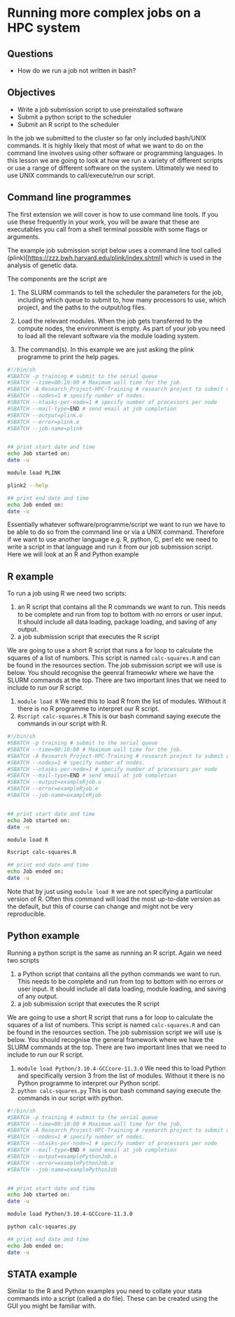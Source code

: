 # Running more complex jobs on a HPC system 

## Questions

- How do we run a job not written in bash?

## Objectives

- Write a job submission script to use preinstalled software
- Submit a python script to the scheduler
- Submit an R script to the scheduler

In the job we submitted to the cluster so far only included bash/UNIX commands. It is highly likely that most of what we want to do on the command line involves using other software or programming languages. In this lesson we are going to look at how we run a variety of different scripts or use a range of different software on the system. Ultimately we need to use UNIX commands to call/execute/run our script.

## Command line programmes

The first extension we will cover is how to use command line tools. If you use these frequently in your work, you will be aware that these are executables you call from a shell terminal possible with some flags or arguments. 

The example job submission script below uses a command line tool called (plink)[https://zzz.bwh.harvard.edu/plink/index.shtml] which is used in the analysis of genetic data. 

The components are the script are 

1. The SLURM commands to tell the scheduler the parameters for the job, including which queue to submit to, how many processors to use, which project, and the paths to the output/log files. 

2. Load the relevant modules. When the job gets transferred to the compute nodes, the environment is empty. As part of your job you need to load all the relevant software via the module loading system. 

3. The command(s). In this example we are just asking the plink programme to print the help pages.

``` bash
#!/bin/sh
#SBATCH -p training # submit to the serial queue
#SBATCH --time=00:10:00 # Maximum wall time for the job.
#SBATCH -A Research_Project-HPC-Training # research project to submit under. 
#SBATCH --nodes=1 # specify number of nodes.
#SBATCH --ntasks-per-node=1 # specify number of processors per node
#SBATCH --mail-type=END # send email at job completion 
#SBATCH --output=plink.o
#SBATCH --error=plink.e
#SBATCH --job-name=plink


## print start date and time
echo Job started on:
date -u

module load PLINK

plink2 --help

## print end date and time
echo Job ended on:
date -u

```

Essentially whatever software/programme/script we want to run we have to be able to do so from the command line or via a UNIX command. Therefore if we want to use another language e.g. R, python, C, perl etc we need to write a script in that language and run it from our job submission script. Here we will look at an R and Python example

## R example

To run a job using R we need two scripts: 

1) an R script that contains all the R commands we want to run. This needs to be complete and run from top to bottom with no errors or user input. It should include all data loading, package loading, and saving of any output.
2) a job submission script that executes the R script

We are going to use a short R script that runs a for loop to calculate the squares of a list of numbers. This script is named `calc-squares.R` and can be found in the resources section. The job submission script we will use is below. You should recognise the geenral frameowkr where we have the SLURM commands at the top. There are two important lines that we need to include to run our R script.

1. `module load R` We need this to load R from the list of modules. Without it there is no R programme to interpret our R script.
2. `Rscript calc-squares.R` This is our bash command saying execute the commands in our script with R.


``` bash
#!/bin/sh
#SBATCH -p training # submit to the serial queue
#SBATCH --time=00:10:00 # Maximum wall time for the job.
#SBATCH -A Research_Project-HPC-Training # research project to submit under. 
#SBATCH --nodes=1 # specify number of nodes.
#SBATCH --ntasks-per-node=1 # specify number of processors per node
#SBATCH --mail-type=END # send email at job completion 
#SBATCH --output=exampleRjob.o
#SBATCH --error=exampleRjob.e
#SBATCH --job-name=exampleRjob


## print start date and time
echo Job started on:
date -u

module load R

Rscript calc-squares.R

## print end date and time
echo Job ended on:
date -u
```

Note that by just using `module load R` we are not specifying a particular version of R. Often this command will load the most up-to-date version as the default, but this of course can change and might not be very reproducible.  

## Python example

Running a python script is the same as running an R script. Again we need two scripts 

1) a Python script that contains all the python commands we want to run. This needs to be complete and run from top to bottom with no errors or user input. It should include all data loading, module loading, and saving of any output.
2) a job submission script that executes the R script

We are going to use a short R script that runs a for loop to calculate the squares of a list of numbers. This script is named `calc-squares.R` and can be found in the resources section. The job submission script we will use is below. You should recognise the general framework where we have the SLURM commands at the top. There are two important lines that we need to include to run our R script.

1. `module load Python/3.10.4-GCCcore-11.3.0` We need this to load Python and specifically version 3 from the list of modules. Without it there is no Python programme to interpret our Python script.
2. `python calc-squares.py` This is our bash command saying execute the commands in our script with python.

``` bash
#!/bin/sh
#SBATCH -p training # submit to the serial queue
#SBATCH --time=00:10:00 # Maximum wall time for the job.
#SBATCH -A Research_Project-HPC-Training # research project to submit under. 
#SBATCH --nodes=1 # specify number of nodes.
#SBATCH --ntasks-per-node=1 # specify number of processors per node
#SBATCH --mail-type=END # send email at job completion 
#SBATCH --output=examplePythonJob.o
#SBATCH --error=examplePythonJob.e
#SBATCH --job-name=examplePythonJob


## print start date and time
echo Job started on:
date -u

module load Python/3.10.4-GCCcore-11.3.0

python calc-squares.py

## print end date and time
echo Job ended on:
date -u
```

## STATA example

Similar to the R and Python examples you need to collate your stata commands into a script (called a do file). These can be created using the GUI you might be familiar with.

